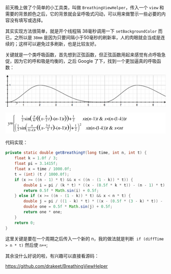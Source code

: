 前天晚上做了个简单的小工具类，叫做 `BreathingViewHelper`，传入一个 `view` 和需要的背景颜色之后，它的背景就会呈呼吸式闪动，可以用来做警示一些必要的内容没有填写或选择。

其实实现方法很简单，就是开个线程隔 38毫秒调用一下 `setBackgroundColor` 而已，之所以是 `38mm` 是因为只要间隔小于50毫秒的刷新率，人的肉眼就会当成是连续的；这样可以避免过多刷新，也是比较友好。

关键就是一个类呼吸函数，首先想到正弦函数，但正弦函数用起来感觉有点呼吸急促，因为它的呼和吸是均衡的，之后 Google 了下，找到一个更加逼真的呼吸函数：

![](/assets/img/2015-06-14-breathing-1.png)

![](/assets/img/2015-06-14-breathing-2.png)



代码实现：

```java
private static double getBreathingY(long time, int n, int t) {
    float k = 1.0f / 3;
    float pi = 3.1415f;
    float x = time / 1000.0f;
    t = (int) (t / 1000.0f);
    if (x >= ((n - 1) * t) && x < ((n - (1 - k)) * t)) {
        double i = pi / (k * t) * ((x - (0.5f * k * t)) - (n - 1) * t);
        return 0.5f * Math.sin(i) + 0.5f;
    } else if (x >= ((n - (1 - k)) * t) && x < n * t) {
        double j = pi / ((1 - k) * t) * ((x - (0.5f * (3 - k) * t)) - (n - 1) * t);
        double one = 0.5f * Math.sin(j) + 0.5f;
        return one * one;
    }
    return 0;
}
```

这里关键是要在一个周期之后传入一个新的 n，我的做法就是判断  `if (diffTime > n * t)` 然后使 `n++`;

其余没什么好说的啦，有兴趣可以直接看源码：

<a href="https://github.com/drakeet/BreathingViewHelper" target="_blank">https://github.com/drakeet/BreathingViewHelper</a>
